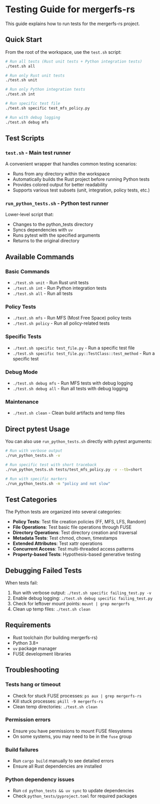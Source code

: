 # Testing Guide for mergerfs-rs

This guide explains how to run tests for the mergerfs-rs project.

## Quick Start

From the root of the workspace, use the `test.sh` script:

```bash
# Run all tests (Rust unit tests + Python integration tests)
./test.sh all

# Run only Rust unit tests
./test.sh unit

# Run only Python integration tests
./test.sh int

# Run specific test file
./test.sh specific test_mfs_policy.py

# Run with debug logging
./test.sh debug mfs
```

## Test Scripts

### `test.sh` - Main test runner
A convenient wrapper that handles common testing scenarios:
- Runs from any directory within the workspace
- Automatically builds the Rust project before running Python tests
- Provides colored output for better readability
- Supports various test subsets (unit, integration, policy tests, etc.)

### `run_python_tests.sh` - Python test runner
Lower-level script that:
- Changes to the python_tests directory
- Syncs dependencies with `uv`
- Runs pytest with the specified arguments
- Returns to the original directory

## Available Commands

### Basic Commands
- `./test.sh unit` - Run Rust unit tests
- `./test.sh int` - Run Python integration tests
- `./test.sh all` - Run all tests

### Policy Tests
- `./test.sh mfs` - Run MFS (Most Free Space) policy tests
- `./test.sh policy` - Run all policy-related tests

### Specific Tests
- `./test.sh specific test_file.py` - Run a specific test file
- `./test.sh specific test_file.py::TestClass::test_method` - Run a specific test

### Debug Mode
- `./test.sh debug mfs` - Run MFS tests with debug logging
- `./test.sh debug all` - Run all tests with debug logging

### Maintenance
- `./test.sh clean` - Clean build artifacts and temp files

## Direct pytest Usage

You can also use `run_python_tests.sh` directly with pytest arguments:

```bash
# Run with verbose output
./run_python_tests.sh -v

# Run specific test with short traceback
./run_python_tests.sh tests/test_mfs_policy.py -v --tb=short

# Run with specific markers
./run_python_tests.sh -m "policy and not slow"
```

## Test Categories

The Python tests are organized into several categories:

- **Policy Tests**: Test file creation policies (FF, MFS, LFS, Random)
- **File Operations**: Test basic file operations through FUSE
- **Directory Operations**: Test directory creation and traversal
- **Metadata Tests**: Test chmod, chown, timestamps
- **Extended Attributes**: Test xattr operations
- **Concurrent Access**: Test multi-threaded access patterns
- **Property-based Tests**: Hypothesis-based generative testing

## Debugging Failed Tests

When tests fail:

1. Run with verbose output: `./test.sh specific failing_test.py -v`
2. Enable debug logging: `./test.sh debug specific failing_test.py`
3. Check for leftover mount points: `mount | grep mergerfs`
4. Clean up temp files: `./test.sh clean`

## Requirements

- Rust toolchain (for building mergerfs-rs)
- Python 3.8+ 
- `uv` package manager
- FUSE development libraries

## Troubleshooting

### Tests hang or timeout
- Check for stuck FUSE processes: `ps aux | grep mergerfs-rs`
- Kill stuck processes: `pkill -9 mergerfs-rs`
- Clean temp directories: `./test.sh clean`

### Permission errors
- Ensure you have permissions to mount FUSE filesystems
- On some systems, you may need to be in the `fuse` group

### Build failures
- Run `cargo build` manually to see detailed errors
- Ensure all Rust dependencies are installed

### Python dependency issues
- Run `cd python_tests && uv sync` to update dependencies
- Check `python_tests/pyproject.toml` for required packages